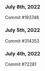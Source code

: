### July 8th, 2022

Commit #193748

### July 5th, 2022

Commit #314353


### July 4th, 2022

Commit #72281
